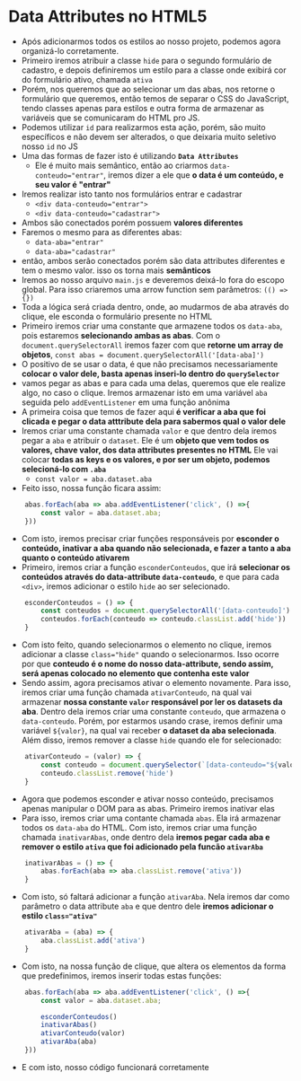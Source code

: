 # Data Attributes no HTML5

- Após adicionarmos todos os estilos ao nosso projeto, podemos agora organizá-lo corretamente.
- Primeiro iremos atribuir a classe `hide` para o segundo formulário de cadastro, e depois definiremos um estilo para a classe onde exibirá cor do formulário ativo, chamada `ativa`
- Porém, nos queremos que ao selecionar um das abas, nos retorne o formulário que queremos, então temos de separar o CSS do JavaScript, tendo classes apenas para estilos e outra forma de armazenar as variáveis que se comunicaram do HTML pro JS.
- Podemos utilizar `id` para realizarmos esta ação, porém, são muito específicos e não devem ser alterados, o que deixaria muito seletivo nosso `id` no JS
- Uma das formas de fazer isto é utilizando __`Data Attributes`__
  - Ele é muito mais semântico, então ao criarmos `data-conteudo="entrar"`, iremos dizer a ele que __o data é um conteúdo, e seu valor é "entrar"__
- Iremos realizar isto tanto nos formulários entrar e cadastrar
  - `<div data-conteudo="entrar">`
  - `<div data-conteudo="cadastrar">`
- Ambos são conectados porém possuem __valores diferentes__
- Faremos o mesmo para as diferentes abas:
  - `data-aba="entrar"`
  - `data-aba="cadastrar"`
- então, ambos serão conectados porém são data attributes diferentes e tem o mesmo valor. isso os torna mais __semânticos__
- Iremos ao nosso arquivo `main.js` e deveremos deixá-lo fora do escopo global. Para isso criaremos uma arrow function sem parâmetros: `(() => {})`
- Toda a lógica será criada dentro, onde, ao mudarmos de aba através do clique, ele esconda o formulário presente no HTML
- Primeiro iremos criar uma constante que armazene todos os `data-aba`, pois estaremos __selecionando ambas as abas__. Com o `document.querySelectorAll` iremos fazer com que __retorne um array de objetos__, `const abas = document.querySelectorAll('[data-aba]')`
- O positivo de se usar o data, é que não precisamos necessariamente __colocar o valor dele, basta apenas inseri-lo dentro do `querySelector`__
- vamos pegar as abas e para cada uma delas, queremos que ele realize algo, no caso o clique. Iremos armazenar isto em uma variável `aba` seguida pelo `addEventListener` em uma função anônima
- A primeira coisa que temos de fazer aqui __é verificar a aba que foi clicada e pegar o data atttribute dela para sabermos qual o valor dele__
- Iremos criar uma constante chamada `valor` e que dentro dela iremos pegar a `aba` e atribuir o `dataset`. Ele é um __objeto que vem todos os valores, chave valor, dos data attributes presentes no HTML__ Ele vai colocar __todas as keys e os valores, e por ser um objeto, podemos selecioná-lo com `.aba`__
  - `const valor = aba.dataset.aba`
- Feito isso, nossa função ficara assim:

```javascript
    abas.forEach(aba => aba.addEventListener('click', () =>{
        const valor = aba.dataset.aba;  
    }))
```

- Com isto, iremos precisar criar funções responsáveis por __esconder o conteúdo, inativar a aba quando não selecionada, e fazer a tanto a aba quanto o conteúdo ativarem__
- Primeiro, iremos criar a função `esconderConteudos`, que irá __selecionar os conteúdos através do data-attribute `data-conteudo`__, e que para cada `<div>`, iremos adicionar o estilo `hide` ao ser selecionado.

```javascript
    esconderConteudos = () => {
        const conteudos = document.querySelectorAll('[data-conteudo]')
        conteudos.forEach(conteudo => conteudo.classList.add('hide'))
    }
```

- Com isto feito, quando selecionarmos o elemento no clique, iremos adicionar a classe `class="hide"` quando o selecionarmos. Isso ocorre por que __conteudo é o nome do nosso data-attribute, sendo assim, será apenas colocado no elemento que contenha este valor__
- Sendo assim, agora precisamos ativar o elemento novamente. Para isso, iremos criar uma função chamada `ativarConteudo`, na qual vai armazenar __nossa constante `valor` responsável por ler os datasets da aba__. Dentro dela iremos criar uma constante `conteudo`, que armazena o `data-conteudo`. Porém, por estarmos usando crase, iremos definir uma variável `${valor}`, na qual vai receber __o dataset da aba selecionada__. Além disso, iremos remover a classe `hide` quando ele for selecionado:

```javascript
    ativarConteudo = (valor) => {
        const conteudo = document.querySelector(`[data-conteudo="${valor}"]`)
        conteudo.classList.remove('hide')
    }
```

- Agora que podemos esconder e ativar nosso conteúdo, precisamos apenas manipular o DOM para as abas. Primeiro iremos inativar elas
- Para isso, iremos criar uma contante chamada `abas`. Ela irá armazenar todos os `data-aba` do HTML. Com isto, iremos criar uma função chamada `inativarAbas`, onde dentro dela __iremos pegar cada aba e remover o estilo `ativa` que foi adicionado pela funcão `ativarAba`__

```javascript
    inativarAbas = () => {
        abas.forEach(aba => aba.classList.remove('ativa'))
    }
```

- Com isto, só faltará adicionar a função `ativarAba`. Nela iremos dar como parâmetro o data attribute `aba` e que dentro dele __iremos adicionar o estilo `class="ativa"`__

```javascript
    ativarAba = (aba) => {
        aba.classList.add('ativa')
    }
```

- Com isto, na nossa função de clique, que altera os elementos da forma que predefinimos, iremos inserir todas estas funções:

```javascript
    abas.forEach(aba => aba.addEventListener('click', () =>{
        const valor = aba.dataset.aba;

        esconderConteudos()
        inativarAbas()
        ativarConteudo(valor)
        ativarAba(aba)   
    }))
```

- E com isto, nosso código funcionará corretamente